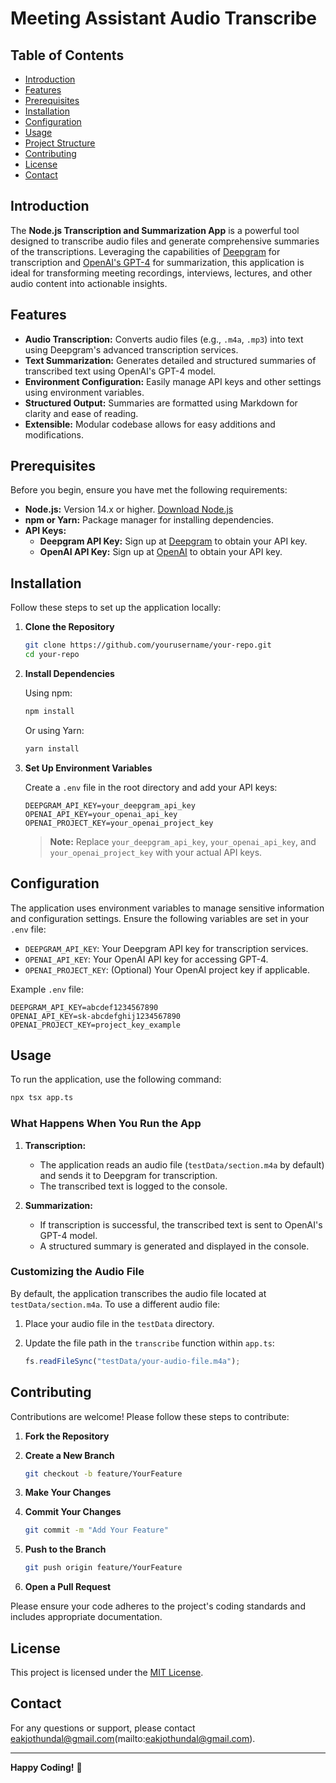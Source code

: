 # Meeting Assistant Audio Transcribe

## Table of Contents

- [Introduction](#introduction)
- [Features](#features)
- [Prerequisites](#prerequisites)
- [Installation](#installation)
- [Configuration](#configuration)
- [Usage](#usage)
- [Project Structure](#project-structure)
- [Contributing](#contributing)
- [License](#license)
- [Contact](#contact)

## Introduction

The **Node.js Transcription and Summarization App** is a powerful tool designed to transcribe audio files and generate comprehensive summaries of the transcriptions. Leveraging the capabilities of [Deepgram](https://deepgram.com/) for transcription and [OpenAI's GPT-4](https://openai.com/) for summarization, this application is ideal for transforming meeting recordings, interviews, lectures, and other audio content into actionable insights.

## Features

- **Audio Transcription:** Converts audio files (e.g., `.m4a`, `.mp3`) into text using Deepgram's advanced transcription services.
- **Text Summarization:** Generates detailed and structured summaries of transcribed text using OpenAI's GPT-4 model.
- **Environment Configuration:** Easily manage API keys and other settings using environment variables.
- **Structured Output:** Summaries are formatted using Markdown for clarity and ease of reading.
- **Extensible:** Modular codebase allows for easy additions and modifications.

## Prerequisites

Before you begin, ensure you have met the following requirements:

- **Node.js:** Version 14.x or higher. [Download Node.js](https://nodejs.org/)
- **npm or Yarn:** Package manager for installing dependencies.
- **API Keys:**
  - **Deepgram API Key:** Sign up at [Deepgram](https://deepgram.com/) to obtain your API key.
  - **OpenAI API Key:** Sign up at [OpenAI](https://openai.com/) to obtain your API key.

## Installation

Follow these steps to set up the application locally:

1. **Clone the Repository**

   ```bash
   git clone https://github.com/yourusername/your-repo.git
   cd your-repo
   ```

2. **Install Dependencies**

   Using npm:

   ```bash
   npm install
   ```

   Or using Yarn:

   ```bash
   yarn install
   ```

3. **Set Up Environment Variables**

   Create a `.env` file in the root directory and add your API keys:

   ```env
   DEEPGRAM_API_KEY=your_deepgram_api_key
   OPENAI_API_KEY=your_openai_api_key
   OPENAI_PROJECT_KEY=your_openai_project_key
   ```

   > **Note:** Replace `your_deepgram_api_key`, `your_openai_api_key`, and `your_openai_project_key` with your actual API keys.

## Configuration

The application uses environment variables to manage sensitive information and configuration settings. Ensure the following variables are set in your `.env` file:

- `DEEPGRAM_API_KEY`: Your Deepgram API key for transcription services.
- `OPENAI_API_KEY`: Your OpenAI API key for accessing GPT-4.
- `OPENAI_PROJECT_KEY`: (Optional) Your OpenAI project key if applicable.

Example `.env` file:

```env
DEEPGRAM_API_KEY=abcdef1234567890
OPENAI_API_KEY=sk-abcdefghij1234567890
OPENAI_PROJECT_KEY=project_key_example
```

## Usage

To run the application, use the following command:

```bash
npx tsx app.ts
```

### What Happens When You Run the App

1. **Transcription:**

   - The application reads an audio file (`testData/section.m4a` by default) and sends it to Deepgram for transcription.
   - The transcribed text is logged to the console.

2. **Summarization:**
   - If transcription is successful, the transcribed text is sent to OpenAI's GPT-4 model.
   - A structured summary is generated and displayed in the console.

### Customizing the Audio File

By default, the application transcribes the audio file located at `testData/section.m4a`. To use a different audio file:

1. Place your audio file in the `testData` directory.
2. Update the file path in the `transcribe` function within `app.ts`:

   ```typescript
   fs.readFileSync("testData/your-audio-file.m4a");
   ```

## Contributing

Contributions are welcome! Please follow these steps to contribute:

1. **Fork the Repository**

2. **Create a New Branch**

   ```bash
   git checkout -b feature/YourFeature
   ```

3. **Make Your Changes**

4. **Commit Your Changes**

   ```bash
   git commit -m "Add Your Feature"
   ```

5. **Push to the Branch**

   ```bash
   git push origin feature/YourFeature
   ```

6. **Open a Pull Request**

Please ensure your code adheres to the project's coding standards and includes appropriate documentation.

## License

This project is licensed under the [MIT License](LICENSE).

## Contact

For any questions or support, please contact eakjothundal@gmail.com(mailto:eakjothundal@gmail.com).

---

**Happy Coding!** 🚀

